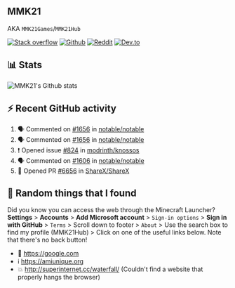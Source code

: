 ## MMK21
AKA `MMK21Games`/`MMK21Hub`

[![Stack overflow](https://img.shields.io/badge/Stack_Overflow-FE7A16?style=for-the-badge&logo=stack-overflow&logoColor=white)](https://stackoverflow.com/users/11519302/mmk21)
[![Github](https://img.shields.io/badge/GitHub-100000?style=for-the-badge&logo=github&logoColor=white)](https://github.com/MMK21Hub)
[![Reddit](https://img.shields.io/badge/Reddit-FF4500?style=for-the-badge&logo=reddit&logoColor=white)](https://www.reddit.com/user/mmk21games)
[![Dev.to](https://img.shields.io/badge/dev.to-0A0A0A?style=for-the-badge&logo=dev.to&logoColor=white)](https://dev.to/mmk21)

## 📊 Stats 

![MMK21's Github stats](https://github-readme-stats.vercel.app/api?username=MMK21Hub&show_icons=true&theme=dark&bg_color=171b22&text_color=CCCCCC&hide_border=true)

## ⚡ Recent GitHub activity

<!--START_SECTION:activity-->
1. 🗣 Commented on [#1656](https://github.com/notable/notable/issues/1656) in [notable/notable](https://github.com/notable/notable)
2. 🗣 Commented on [#1656](https://github.com/notable/notable/issues/1656) in [notable/notable](https://github.com/notable/notable)
3. ❗️ Opened issue [#824](https://github.com/modrinth/knossos/issues/824) in [modrinth/knossos](https://github.com/modrinth/knossos)
4. 🗣 Commented on [#1606](https://github.com/notable/notable/issues/1606) in [notable/notable](https://github.com/notable/notable)
5. 💪 Opened PR [#6656](https://github.com/ShareX/ShareX/pull/6656) in [ShareX/ShareX](https://github.com/ShareX/ShareX)
<!--END_SECTION:activity-->

## 🙂 Random things that I found

Did you know you can access the web through the Minecraft Launcher? **Settings** > **Accounts** > **Add Microsoft account** > `Sign-in options` > **Sign in with GitHub** > `Terms` > Scroll down to footer > `About` > Use the search box to find my profile (MMK21Hub) > Click on one of the useful links below. Note that there's no back button!

* 🔎 <https://google.com>
* ℹ️ <https://amiunique.org>
* 💥 <http://superinternet.cc/waterfall/> (Couldn't find a website that properly hangs the browser)
